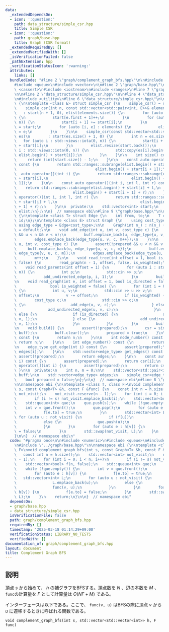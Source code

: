 ```yaml
---
data:
  _extendedDependsOn:
  - icon: ':question:'
    path: data_structure/simple_csr.hpp
    title: Simple CSR
  - icon: ':question:'
    path: graph/base.hpp
    title: Graph (CSR format)
  _extendedRequiredBy: []
  _extendedVerifiedWith: []
  _isVerificationFailed: false
  _pathExtension: hpp
  _verificationStatusIcon: ':warning:'
  attributes:
    links: []
  bundledCode: "#line 2 \"graph/complement_graph_bfs.hpp\"\n\n#include <numeric>\n\
    #include <queue>\n#include <vector>\n\n#line 2 \"graph/base.hpp\"\n\n#include\
    \ <cassert>\n#include <iostream>\n#include <ranges>\n#line 7 \"graph/base.hpp\"\
    \n\n#line 2 \"data_structure/simple_csr.hpp\"\n\n#line 4 \"data_structure/simple_csr.hpp\"\
    \n#include <utility>\n#line 6 \"data_structure/simple_csr.hpp\"\n\nnamespace ebi\
    \ {\n\ntemplate <class E> struct simple_csr {\n    simple_csr() = default;\n\n\
    \    simple_csr(int n, const std::vector<std::pair<int, E>>& elements)\n     \
    \   : start(n + 1, 0), elist(elements.size()) {\n        for (auto e : elements)\
    \ {\n            start[e.first + 1]++;\n        }\n        for (auto i : std::views::iota(0,\
    \ n)) {\n            start[i + 1] += start[i];\n        }\n        auto counter\
    \ = start;\n        for (auto [i, e] : elements) {\n            elist[counter[i]++]\
    \ = e;\n        }\n    }\n\n    simple_csr(const std::vector<std::vector<E>>&\
    \ es)\n        : start(es.size() + 1, 0) {\n        int n = es.size();\n     \
    \   for (auto i : std::views::iota(0, n)) {\n            start[i + 1] = (int)es[i].size()\
    \ + start[i];\n        }\n        elist.resize(start.back());\n        for (auto\
    \ i : std::views::iota(0, n)) {\n            std::copy(es[i].begin(), es[i].end(),\
    \ elist.begin() + start[i]);\n        }\n    }\n\n    int size() const {\n   \
    \     return (int)start.size() - 1;\n    }\n\n    const auto operator[](int i)\
    \ const {\n        return std::ranges::subrange(elist.begin() + start[i],\n  \
    \                                   elist.begin() + start[i + 1]);\n    }\n  \
    \  auto operator[](int i) {\n        return std::ranges::subrange(elist.begin()\
    \ + start[i],\n                                     elist.begin() + start[i +\
    \ 1]);\n    }\n\n    const auto operator()(int i, int l, int r) const {\n    \
    \    return std::ranges::subrange(elist.begin() + start[i] + l,\n            \
    \                         elist.begin() + start[i + 1] + r);\n    }\n    auto\
    \ operator()(int i, int l, int r) {\n        return std::ranges::subrange(elist.begin()\
    \ + start[i] + l,\n                                     elist.begin() + start[i\
    \ + 1] + r);\n    }\n\n  private:\n    std::vector<int> start;\n    std::vector<E>\
    \ elist;\n};\n\n}  // namespace ebi\n#line 9 \"graph/base.hpp\"\n\nnamespace ebi\
    \ {\n\ntemplate <class T> struct Edge {\n    int from, to;\n    T cost;\n    int\
    \ id;\n};\n\ntemplate <class E> struct Graph {\n    using cost_type = E;\n   \
    \ using edge_type = Edge<cost_type>;\n\n    Graph(int n_) : n(n_) {}\n\n    Graph()\
    \ = default;\n\n    void add_edge(int u, int v, cost_type c) {\n        assert(!prepared\
    \ && u < n && v < n);\n        buff.emplace_back(u, edge_type{u, v, c, m});\n\
    \        edges.emplace_back(edge_type{u, v, c, m++});\n    }\n\n    void add_undirected_edge(int\
    \ u, int v, cost_type c) {\n        assert(!prepared && u < n && v < n);\n   \
    \     buff.emplace_back(u, edge_type{u, v, c, m});\n        buff.emplace_back(v,\
    \ edge_type{v, u, c, m});\n        edges.emplace_back(edge_type{u, v, c, m});\n\
    \        m++;\n    }\n\n    void read_tree(int offset = 1, bool is_weighted =\
    \ false) {\n        read_graph(n - 1, offset, false, is_weighted);\n    }\n\n\
    \    void read_parents(int offset = 1) {\n        for (auto i : std::views::iota(1,\
    \ n)) {\n            int p;\n            std::cin >> p;\n            p -= offset;\n\
    \            add_undirected_edge(p, i, 1);\n        }\n        build();\n    }\n\
    \n    void read_graph(int e, int offset = 1, bool is_directed = false,\n     \
    \               bool is_weighted = false) {\n        for (int i = 0; i < e; i++)\
    \ {\n            int u, v;\n            std::cin >> u >> v;\n            u -=\
    \ offset;\n            v -= offset;\n            if (is_weighted) {\n        \
    \        cost_type c;\n                std::cin >> c;\n                if (is_directed)\
    \ {\n                    add_edge(u, v, c);\n                } else {\n      \
    \              add_undirected_edge(u, v, c);\n                }\n            }\
    \ else {\n                if (is_directed) {\n                    add_edge(u,\
    \ v, 1);\n                } else {\n                    add_undirected_edge(u,\
    \ v, 1);\n                }\n            }\n        }\n        build();\n    }\n\
    \n    void build() {\n        assert(!prepared);\n        csr = simple_csr<edge_type>(n,\
    \ buff);\n        buff.clear();\n        prepared = true;\n    }\n\n    int size()\
    \ const {\n        return n;\n    }\n\n    int node_number() const {\n       \
    \ return n;\n    }\n\n    int edge_number() const {\n        return m;\n    }\n\
    \n    edge_type get_edge(int i) const {\n        assert(prepared);\n        return\
    \ edges[i];\n    }\n\n    std::vector<edge_type> get_edges() const {\n       \
    \ assert(!prepared);\n        return edges;\n    }\n\n    const auto operator[](int\
    \ i) const {\n        assert(prepared);\n        return csr[i];\n    }\n    auto\
    \ operator[](int i) {\n        assert(prepared);\n        return csr[i];\n   \
    \ }\n\n  private:\n    int n, m = 0;\n\n    std::vector<std::pair<int, edge_type>>\
    \ buff;\n\n    std::vector<edge_type> edges;\n    simple_csr<edge_type> csr;\n\
    \    bool prepared = false;\n};\n\n}  // namespace ebi\n#line 8 \"graph/complement_graph_bfs.hpp\"\
    \n\nnamespace ebi {\n\ntemplate <class T, class F>\nvoid complement_graph_bfs(int\
    \ s, const Graph<T> &h, const F &func) {\n    const int n = h.size();\n    std::vector<int>\
    \ not_visit;\n    not_visit.reserve(n - 1);\n    for (int i = 0; i < n; i++)\n\
    \        if (i != s) not_visit.emplace_back(i);\n    std::vector<bool> f(n, false);\n\
    \    std::queue<int> que;\n    que.push(s);\n    while (!que.empty()) {\n    \
    \    int v = que.front();\n        que.pop();\n        for (auto e : h[v]) {\n\
    \            f[e.to] = true;\n        }\n        std::vector<int> L;\n       \
    \ for (auto u : not_visit) {\n            if (f[u])\n                L.emplace_back(u);\n\
    \            else {\n                que.push(u);\n                func(v, u);\n\
    \            }\n        }\n        for (auto e : h[v]) {\n            f[e.to]\
    \ = false;\n        }\n        std::swap(not_visit, L);\n    }\n    return;\n\
    }\n\n}  // namespace ebi\n"
  code: "#pragma once\n\n#include <numeric>\n#include <queue>\n#include <vector>\n\
    \n#include \"../graph/base.hpp\"\n\nnamespace ebi {\n\ntemplate <class T, class\
    \ F>\nvoid complement_graph_bfs(int s, const Graph<T> &h, const F &func) {\n \
    \   const int n = h.size();\n    std::vector<int> not_visit;\n    not_visit.reserve(n\
    \ - 1);\n    for (int i = 0; i < n; i++)\n        if (i != s) not_visit.emplace_back(i);\n\
    \    std::vector<bool> f(n, false);\n    std::queue<int> que;\n    que.push(s);\n\
    \    while (!que.empty()) {\n        int v = que.front();\n        que.pop();\n\
    \        for (auto e : h[v]) {\n            f[e.to] = true;\n        }\n     \
    \   std::vector<int> L;\n        for (auto u : not_visit) {\n            if (f[u])\n\
    \                L.emplace_back(u);\n            else {\n                que.push(u);\n\
    \                func(v, u);\n            }\n        }\n        for (auto e :\
    \ h[v]) {\n            f[e.to] = false;\n        }\n        std::swap(not_visit,\
    \ L);\n    }\n    return;\n}\n\n}  // namespace ebi"
  dependsOn:
  - graph/base.hpp
  - data_structure/simple_csr.hpp
  isVerificationFile: false
  path: graph/complement_graph_bfs.hpp
  requiredBy: []
  timestamp: '2025-03-18 01:14:29+09:00'
  verificationStatus: LIBRARY_NO_TESTS
  verifiedWith: []
documentation_of: graph/complement_graph_bfs.hpp
layout: document
title: Complement Graph BFS
---
```


## 説明

頂点 $s$ から始めて、 $h$ の補グラフをBFSする。頂点数を $N$ 、辺の本数を $M$ 、`func`の計算量を $F$ として計算量は $O(NF + M)$ である。

インターフェースは以下である。ここで、 `func(v, u)` はBFSの際に頂点 $v$ から $u$ に遷移するときに呼ばれる関数である。

```
void complement_graph_bfs(int s, std::vector<std::vector<int>> h, F func)
```
